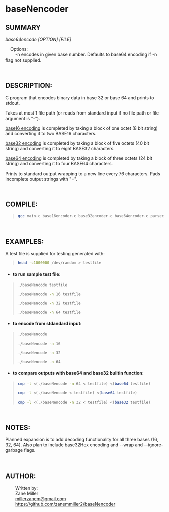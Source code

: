 # baseNencoder

## SUMMARY

_base64encode [OPTION] [FILE]_

&nbsp;&nbsp;&nbsp;&nbsp;Options:  
&nbsp;&nbsp;&nbsp;&nbsp;&nbsp;&nbsp;&nbsp;&nbsp;-n encodes in given base number. Defaults to base64 encoding if -n flag not supplied.

<br/>

## DESCRIPTION:

C program that encodes binary data in base 32 or base 64 and prints to stdout.

Takes at most 1 file path (or reads from standard input if no file path or file argument is "-").

<ins>base16 encoding</ins> is completed by taking a block of one octet (8 bit string) and converting it to two BASE16 characters.

<ins>base32 encoding</ins> is completed by taking a block of five octets (40 bit string) and converting it to eight BASE32 characters.

<ins>base64 encoding</ins> is completed by taking a block of three octets (24 bit string) and converting it to four BASE64 characters.

Prints to standard output wrapping to a new line every 76 characters. Pads incomplete output strings with "=".

<br/>

## COMPILE:

> ```bash
> gcc main.c base16encoder.c base32encoder.c base64encoder.c parsecl.c -o baseNencode
> ```

<br/>

## EXAMPLES:

A test file is supplied for testing generated with:

> ```bash
> head -c1000000 /dev/random > testfile
> ```

- #### to run sample test file:

> ```bash
> ./baseNencode testfile
> ```
>
> ```bash
> ./baseNencode -n 16 testfile
> ```
>
> ```bash
> ./baseNencode -n 32 testfile
> ```
>
> ```bash
> ./baseNencode -n 64 testfile
> ```

- #### to encode from stdandard input:

> ```bash
> ./baseNencode
> ```
>
> ```bash
> ./baseNencode -n 16
> ```
>
> ```bash
> ./baseNencode -n 32
> ```
>
> ```bash
> ./baseNencode -n 64
> ```

- #### to compare outputs with base64 and base32 builtin function:

> ```bash
> cmp -l <(./baseNencode -n 64 < testfile) <(base64 testfile)
> ```
>
> ```bash
> cmp -l <(./baseNencode < testfile) <(base64 testfile)
> ```
>
> ```bash
> cmp -l <(./baseNencode -n 32 < testfile) <(base32 testfile)
>
> ```

<br/>

## NOTES:

Planned expansion is to add decoding functionality for all three bases (16, 32, 64). Also plan to include base32Hex encoding and --wrap and --ignore-garbage flags.

<br/>

## AUTHOR:

&nbsp;&nbsp;&nbsp;&nbsp;&nbsp;&nbsp;&nbsp;&nbsp;Written by:  
&nbsp;&nbsp;&nbsp;&nbsp;&nbsp;&nbsp;&nbsp;&nbsp;Zane Miller  
&nbsp;&nbsp;&nbsp;&nbsp;&nbsp;&nbsp;&nbsp;&nbsp;<millerzanem@gmail.com>  
&nbsp;&nbsp;&nbsp;&nbsp;&nbsp;&nbsp;&nbsp;&nbsp;<https://github.com/zanemmiller2/baseNencoder>
